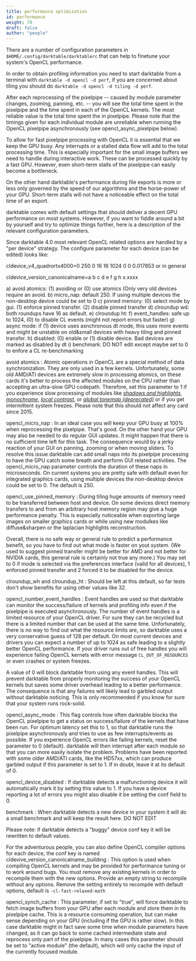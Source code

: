 ```yaml
---
title: performance optimization
id: performance
weight: 70
draft: false
author: "people"
---
```


There are a number of configuration parameters in `$HOME/.config/darktable/darktablerc` that can help to finetune your system's OpenCL performance.

In order to obtain profiling information you need to start darktable from a terminal with `darktable -d opencl -d perf`, if you are concerned about tiling you should do `darktable -d opencl -d tiling -d perf`.

After each reprocessing of the pixelpipe -- caused by module parameter changes, zooming, panning, etc. -- you will see the total time spent in the pixelpipe and the time spent in each of the OpenCL kernels. The most reliable value is the total time spent the in pixelpipe. Please note that the timings given for each individual module are unreliable when running the OpenCL pixelpipe asynchronously (see opencl\_async\_pixelpipe below).

To allow for fast pixelpipe processing with OpenCL it is essential that we keep the GPU busy. Any interrupts or a stalled data flow will add to the total processing time. This is especially important for the small image buffers we need to handle during interactive work. These can be processed quickly by a fast GPU. However, even short-term stalls of the pixelpipe can easily become a bottleneck.

On the other hand darktable's performance during file exports is more or less only governed by the speed of our algorithms and the horse-power of your GPU. Short-term stalls will not have a noticeable effect on the total time of an export.

darktable comes with default settings that should deliver a decent GPU performance on most systems. However, if you want to fiddle around a bit by yourself and try to optimize things further, here is a description of the relevant configuration parameters.

Since darktable 4.0 most relevant OpenCL related options are handled by a "per device" strategy. The configure parameter for each device (can be edited) looks like:

cldevice_v4_quadrortx4000=0 250 0 16 16 1024 0 0 0.017853 or in general

cldevice_version_canonicalname=a b c d e f g h x.xxxx

 a) avoid atomics:  (1) avoiding or (0) use atomics (Only very old devices require an avoid.
 b) micro_nap:      default 250. If using multiple devices the non-desktop device could be set to 0
 c) pinned memory:  (0) select mode by gui. (1) enforce pinned transfer. (2) disable pinned transfer
 d) clroundup wd:   both roundups have 16 as default.
 e) clroundup ht:
 f) event_handles:  safe up to 1024, (0) to disable CL events (might not report errors but faster)
 g) async mode:     if (1) device uses asnchronous dt mode, this uses more events and might be
                    unstable on old&small devices with heavy tiling and pinned transfer.
 h) disabled:       (0) enable or (1) disable device. Bad devices are marked as disabled by dt
 i) benchmark:      DO NOT edit except maybe set to 0 to enfore a CL re-benchmarking

avoid atomics
: Atomic operations in OpenCL are a special method of data synchronization. They are only used in a few kernels. Unfortunately, some old AMD/ATI devices are extremely slow in processing atomics, on these cards it's better to process the affected modules on the CPU rather than accepting an ultra-slow GPU codepath. Therefore, set this parameter to 1 if you experience slow processing of modules like [_shadows and highlights_](../../module-reference/processing-modules/shadows-and-highlights.md), [_monochrome_](../../module-reference/processing-modules/monochrome.md), [_local contrast_](../../module-reference/processing-modules/local-contrast), or [_global tonemap (deprecated)_](../../module-reference/processing-modules/global-tonemap) or if you get intermittent system freezes. Please note that this should not affect any card since 2015.

opencl\_micro\_nap
: In an ideal case you will keep your GPU busy at 100% when reprocessing the pixelpipe. That's good. On the other hand your GPU may also be needed to do regular GUI updates. It might happen that there is no sufficient time left for this task. The consequence would by a jerky reaction of your GUI on panning, zooming or when moving sliders. To resolve this issue darktable can add small naps into its pixelpipe processing to have the GPU catch some breath and perform GUI related activities. The opencl\_micro\_nap parameter controls the duration of these naps in microseconds. On current systems you are pretty safe with default even for integrated graphics cards, using multiple devices the non-desktop device could be set to 0. The default is 250.

opencl\_use\_pinned\_memory
: During tiling huge amounts of memory need to be transferred between host and device. On some devices direct memory transfers to and from an arbitrary host memory region may give a huge performance penalty. This is especially noticeable when exporting large images on smaller graphics cards or while using new modulkes like diffuse&sharpen or the laplacian highlights reconstruction. 

Overall, there is no safe way or general rule to predict a performance benefit, so you have to find out what mode is faster on yout system. (We used to suggest pinned transfer might be better for AMD and not better for NVIDIA cards, this general rule is certainly not true any more.) You may set to 0 if mode is selected via the preferences interface (valid for all devices), 1 enforced pinned transfer and 2 forced it to be disabled for the device.

clroundup\_wh and clroundup\_ht
: Should be left at this default, so far tests don't show benefits for using other values like 32.

opencl\_number\_event\_handles
: Event handles are used so that darktable can monitor the success/failure of kernels and profiling info even if the pixelpipe is executed asynchronously. The number of event handles is a limited resource of your OpenCL driver. For sure they can be recycled but there is a limited number that can be used at the same time. Unfortunately, there is no way to find out what the resource limits are, so darktable uses a very conservative guess of 128 per default. On most current devices and drivers you can expect a number of up to 1024 as safe leading to a slightly better OpenCL performance. If your driver runs out of free handles you will experience failing OpenCL kernels with error message `CL_OUT_OF_RESOURCES` or even crashes or system freezes.

A value of 0 will block darktable from using any event handles. This will prevent darktable from properly monitoring the success of your OpenCL kernels but saves some driver overhead leading to a better performance. The consequence is that any failures will likely lead to garbled output without darktable noticing. This is only recommended if you know for sure that your system runs rock-solid.

opencl\_async\_mode
: This flag controls how often darktable blocks the OpenCL pixelpipe to get a status on success/failure of the kernels that have been run. For optimum latency set this to 1, so that darktable runs the pixelpipe asynchronously and tries to use as few interrupts/events as possible. If you experience OpenCL errors like failing kernels, reset the parameter to 0 (default). darktable will then interrupt after each module so that you can more easily isolate the problem. Problems have been reported with some older AMD/ATI cards, like the HD57xx, which can produce garbled output if this parameter is set to 1. If in doubt, leave it at its default of 0.

opencl_device_disabled
: If darktable detects a malfunctioning device it will automatically mark it by setting this value to 1. If you have a device reporting a lot of errors you might also disable it be setting the conf field to 0.

benchmark
: When darktable detects a new device in your system it will do a small benchmark and will keep the result here. DO NOT EDIT

Please note: if darktable detects a "buggy" device conf key it will be rewritten to default values.

For the adventurous people, you can also define OpenCL compiler options for each device, the conf key is named
cldevive_version_canonicalname_building
: This option is used when compiling OpenCL kernels and may be provided for performance tuning or to work around bugs. You must remove any existing kernels in order to recompile them with the new options. Provide an empty string to recompile without any options. Remove the setting entirely to recompile with default options, default is `-cl-fast-relaxed-math`


opencl\_synch\_cache
: This parameter, if set to "true", will force darktable to fetch image buffers from your GPU after each module and store them in its pixelpipe cache. This is a resource consuming operation, but can make sense depending on your GPU (including if the GPU is rather slow). In this case darktable might in fact save some time when module parameters have changed, as it can go back to some cached intermediate state and reprocess only part of the pixelpipe. In many cases this parameter should be set to "active module" (the default), which will only cache the input of the currently focused module.

